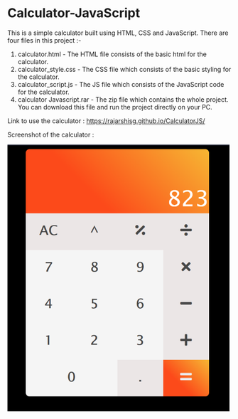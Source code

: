 # Calculator-JavaScript
This is a simple calculator built using HTML, CSS and JavaScript. There are four files in this project :-
1. calculator.html - The HTML file consists of the basic html for the calculator.
2. calculator_style.css - The CSS file which consists of the basic styling for the calculator.
3. calculator_script.js - The JS file which consists of the JavaScript code for the calculator.
4. calculator Javascript.rar - The zip file which contains the whole project. You can download this file and run the project directly on your PC.

Link to use the calculator :
https://rajarshisg.github.io/CalculatorJS/

Screenshot of the calculator : 

<img src="https://raw.githubusercontent.com/rajarshisg/Calculator-JavaScript/master/Calculator%20JavaScript/Screenshots/Capture.PNG" width="500px" height="600px">
